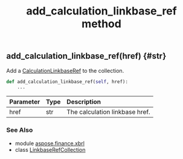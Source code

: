 ﻿---
title: add_calculation_linkbase_ref method
second_title: Aspose.Finance for Python via .NET API References
description: 
type: docs
weight: 20
url: /python-net/aspose.finance.xbrl/linkbaserefcollection/add_calculation_linkbase_ref/
is_root: false
---

## add_calculation_linkbase_ref(href) {#str}

Add a [CalculationLinkbaseRef](/finance/python-net/aspose.finance.xbrl/calculationlinkbaseref) to the collection.



```python
def add_calculation_linkbase_ref(self, href):
    ...
```


| Parameter | Type | Description |
| :- | :- | :- |
| href | str | The calculation linkbase href. |



### See Also
* module [aspose.finance.xbrl](../../)
* class [LinkbaseRefCollection](/finance/python-net/aspose.finance.xbrl/linkbaserefcollection)

